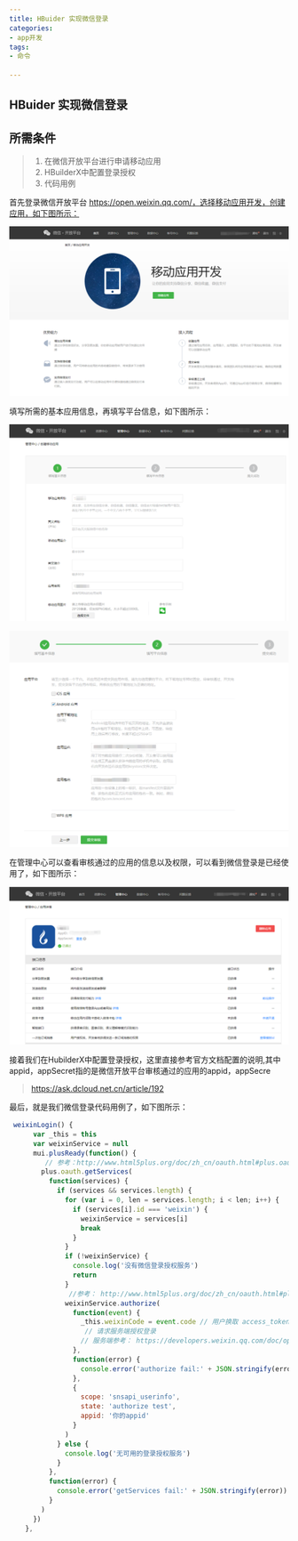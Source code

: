 ```yaml
---
title: HBuider 实现微信登录
categories:
- app开发
tags:
- 命令

---
```


## HBuider 实现微信登录

## 所需条件

> 1. 在微信开放平台进行申请移动应用
> 2. HBuilderX中配置登录授权
> 3. 代码用例

首先登录微信开放平台 https://open.weixin.qq.com/，选择移动应用开发，创建应用，如下图所示：

![创建应用](HBuilder实现微信登录/1.png)

填写所需的基本应用信息，再填写平台信息，如下图所示：

![应用基本信息](HBuilder实现微信登录/3.png)

![应用平台信息](HBuilder实现微信登录/2.png)

在管理中心可以查看审核通过的应用的信息以及权限，可以看到微信登录是已经使用了，如下图所示：

![审核通过的应用信息](HBuilder实现微信登录/4.png)

接着我们在HubilderX中配置登录授权，这里直接参考官方文档配置的说明,其中appid，appSecret指的是微信开放平台审核通过的应用的appid，appSecre

> https://ask.dcloud.net.cn/article/192

最后，就是我们微信登录代码用例了，如下图所示：

```javascript
 weixinLogin() {
      var _this = this
      var weixinService = null
      mui.plusReady(function() {
         // 参考：http://www.html5plus.org/doc/zh_cn/oauth.html#plus.oauth.getServices
        plus.oauth.getServices(
          function(services) {
            if (services && services.length) {
              for (var i = 0, len = services.length; i < len; i++) {
                if (services[i].id === 'weixin') {
                  weixinService = services[i]
                  break
                }
              }
              if (!weixinService) {
                console.log('没有微信登录授权服务')
                return
              }
               //参考： http://www.html5plus.org/doc/zh_cn/oauth.html#plus.oauth.AuthService.authorize
              weixinService.authorize(
                function(event) {
                  _this.weixinCode = event.code // 用户换取 access_token 的 code
                   // 请求服务端授权登录
          		  // 服务端参考： https://developers.weixin.qq.com/doc/oplatform/Mobile_App/WeChat_Login/Authorized_API_call_UnionID.html
                },
                function(error) {
                  console.error('authorize fail:' + JSON.stringify(error))
                },
                {
                  scope: 'snsapi_userinfo',
                  state: 'authorize test',
                  appid: '你的appid'
                }
              )
            } else {
              console.log('无可用的登录授权服务')
            }
          },
          function(error) {
            console.error('getServices fail:' + JSON.stringify(error))
          }
        )
      })
    },
```

